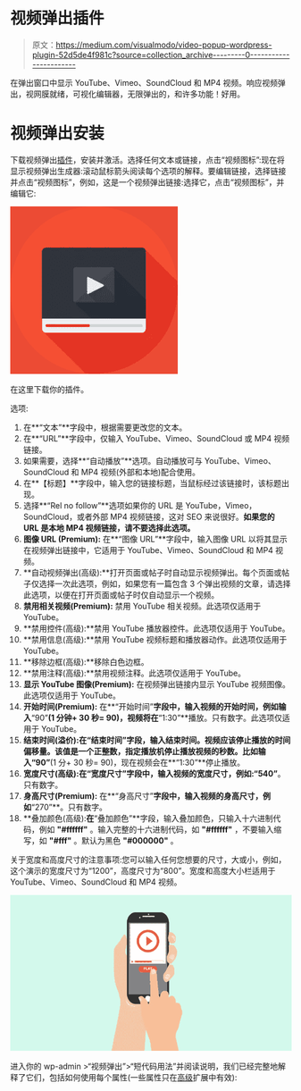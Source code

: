 # 视频弹出插件

> 原文：<https://medium.com/visualmodo/video-popup-wordpress-plugin-52d5de4f981c?source=collection_archive---------0----------------------->

在弹出窗口中显示 YouTube、Vimeo、SoundCloud 和 MP4 视频。响应视频弹出，视网膜就绪，可视化编辑器，无限弹出的，和许多功能！好用。

# 视频弹出安装

下载视频弹出[插件](https://wp-time.com/video-popup-plugin-for-wordpress/)，安装并激活。选择任何文本或链接，点击“视频图标”:现在将显示视频弹出生成器:滚动鼠标箭头阅读每个选项的解释。要编辑链接，选择链接并点击“视频图标”，例如，这是一个视频弹出链接:选择它，点击“视频图标”，并编辑它:

![](img/05d2eb4c15368fa51cb711a197cfbda0.png)

在这里下载你的插件。

选项:

1.  在**“文本”**字段中，根据需要更改您的文本。
2.  在**“URL”**字段中，仅输入 YouTube、Vimeo、SoundCloud 或 MP4 视频链接。
3.  如果需要，选择**“自动播放”**选项。自动播放可与 YouTube、Vimeo、SoundCloud 和 MP4 视频(外部和本地)配合使用。
4.  在**【标题】**字段中，输入您的链接标题，当鼠标经过该链接时，该标题出现。
5.  选择**“Rel no follow”**选项如果你的 URL 是 YouTube，Vimeo，SoundCloud，或者外部 MP4 视频链接，这对 SEO 来说很好。**如果您的 URL 是本地 MP4 视频链接，请不要选择此选项。**
6.  **图像 URL (Premium):** 在**“图像 URL”**字段中，输入图像 URL 以将其显示在视频弹出链接中，它适用于 YouTube、Vimeo、SoundCloud 和 MP4 视频。
7.  **自动视频弹出(高级):**打开页面或帖子时自动显示视频弹出。每个页面或帖子仅选择一次此选项，例如，如果您有一篇包含 3 个弹出视频的文章，请选择此选项，以便在打开页面或帖子时仅自动显示一个视频。
8.  **禁用相关视频(Premium):** 禁用 YouTube 相关视频。此选项仅适用于 YouTube。
9.  **禁用控件(高级):**禁用 YouTube 播放器控件。此选项仅适用于 YouTube。
10.  **禁用信息(高级):**禁用 YouTube 视频标题和播放器动作。此选项仅适用于 YouTube。
11.  **移除边框(高级):**移除白色边框。
12.  **禁用注释(高级):**禁用视频注释。此选项仅适用于 YouTube。
13.  **显示 YouTube 图像(Premium):** 在视频弹出链接内显示 YouTube 视频图像。此选项仅适用于 YouTube。
14.  **开始时间(Premium):** 在**“开始时间”**字段中，输入视频的开始时间，例如输入**“90”**(1 分钟+ 30 秒= 90)，视频将在**“1:30”**播放。只有数字。此选项仅适用于 YouTube。
15.  **结束时间(溢价):**在**“结束时间”**字段，输入结束时间。视频应该停止播放的时间偏移量。该值是一个正整数，指定播放机停止播放视频的秒数。比如输入**“90”**(1 分+ 30 秒= 90)，现在视频会在**“1:30”**停止播放。
16.  **宽度尺寸(高级):**在**“宽度尺寸”**字段中，输入视频的宽度尺寸，例如:**“540”**。只有数字。
17.  **身高尺寸(Premium):** 在**“身高尺寸”**字段中，输入视频的身高尺寸，例如**“270”**。只有数字。
18.  **叠加颜色(高级):**在**“叠加颜色”**字段，输入叠加颜色，只输入十六进制代码，例如 **"#ffffff"** 。输入完整的十六进制代码，如 **"#ffffff"** ，不要输入缩写，如 **"#fff"** 。默认为黑色 **"#000000"** 。

关于宽度和高度尺寸的注意事项:您可以输入任何您想要的尺寸，大或小，例如，这个演示的宽度尺寸为“1200”，高度尺寸为“800”。宽度和高度大小栏适用于 YouTube、Vimeo、SoundCloud 和 MP4 视频。

![](img/e2facfc528742fc1fe4fd028d40ad788.png)

进入你的 wp-admin >“视频弹出”>“短代码用法”并阅读说明，我们已经完整地解释了它们，包括如何使用每个属性(一些属性只在[高级](https://visualmodo.com/)扩展中有效):